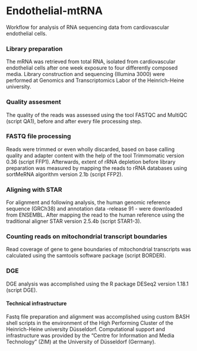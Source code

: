 # Endothelial-mtRNA
Workflow for analysis of RNA sequencing data from cardiovascular endothelial cells.



### Library preparation
The mRNA was retrieved from total RNA, isolated from cardiovascular endothelial cells after one week exposure to four differently composed media. Library construction and sequencing (Illumina 3000) were performed at Genomics and Transcriptomics Labor of the Heinrich-Heine university. 



### Quality assesment
The quality of the reads was assessed using the tool FASTQC and MultiQC (script QA1), before and after every file processing step.



### FASTQ file processing
Reads were trimmed or even wholly discarded, based on base calling quality and adapter content with the help of the tool Trimmomatic version 0.36 (script FFP1). Afterwards, extent of rRNA depletion before library preparation was measured by mapping the reads to rRNA databases using sortMeRNA algorithm version 2.1b (script FFP2). 



### Aligning with STAR
For alignment and following analysis, the human genomic reference sequence (GRCh38) and annotation data -release 91 - were downloaded from ENSEMBL. After mapping the read to the human reference using the traditional aligner STAR version 2.5.4b (script STAR1-3).



### Counting reads on mitochondrial transcript boundaries
Read coverage of gene to gene boundaries of mitochondrial transcripts was calculated using the samtools software package (script BORDER). 



### DGE
DGE analysis was accomplished using the R package DESeq2 version 1.18.1 (script DGE). 









#### Technical infrastructure
Fastq file preparation and alignment was accomplished using custom BASH shell scripts in the environment of the High Performing Cluster of the Heinrich-Heine university Düsseldorf. Computational support and infrastructure was provided by the “Centre for Information and Media Technology” (ZIM) at the University of Düsseldorf (Germany).

